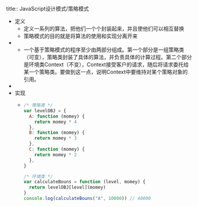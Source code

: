 title:: JavaScript设计模式/策略模式

- 定义
	- 定义一系列的算法，把他们一个个封装起来，并且使他们可以相互替换
	- 策略模式的目的就是将算法的使用和实现分离开来
-
	- 一个基于策略模式的程序至少由两部分组成。第一个部分是一组策略类（可变），策略类封装了具体的算法，并负责具体的计算过程。第二个部分是环境类Context（不变），Context接受客户的请求，随后将请求委托给某一个策略类。要做到这一点，说明Context中要维持对某个策略对象的引用。
-
- 实现
	- ```js
	  /* 策略类 */
	  var levelOBJ = {
	    A: function (momey) {
	      return momey * 4
	    },
	    B: function (momey) {
	      return momey * 3
	    },
	    C: function (momey) {
	      return momey * 2
	    },
	  }
	  
	  /* 环境类 */
	  var calculateBouns = function (level, momey) {
	    return levelOBJ[level](momey)
	  }
	  console.log(calculateBouns("A", 10000)) // 40000
	  ```